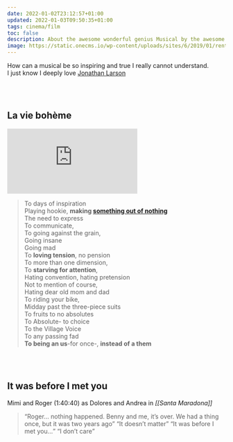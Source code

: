 ```yaml
---
date: 2022-01-02T23:12:57+01:00
updated: 2022-01-03T09:50:35+01:00
tags: cinema/film
toc: false
description: About the awesome wonderful genius Musical by the awesome wonderful genius <a href='/people#jonathan-larson' target='_blank' title='Jonathan Larson among my favorite people — tommi.space'>Jonathan Larson</a>
image: https://static.onecms.io/wp-content/uploads/sites/6/2019/01/rent-6-2000.jpg
---
```

How can a musical be so inspiring and true I really cannot understand.  
I just know I deeply love [Jonathan Larson](/people#jonathan-larson 'Jonathan Larson among my favorite people — tommi.space')

<br>
<br>

## La vie bohème

<div class='embed-container'><iframe src='https://www.youtube-nocookie.com/embed/i5tuzq-uIVc' title='YouTube video player' frameborder='0' allow='accelerometer; autoplay; clipboard-write; encrypted-media; gyroscope; picture-in-picture' allowfullscreen></iframe></div>

> To days of inspiration  
> Playing hookie, **making [something out of nothing](https://www.youtube-nocookie.com/embed/V_YlZ1JdcVk '“Something From Nothing„ — Foo Fighters')**  
> The need to express   
> To communicate,  
> To going against the grain,  
> Going insane  
> Going mad  
> To **loving tension**, no pension  
> To more than one dimension,  
> To **starving for attention**,  
> Hating convention, hating pretension  
> Not to mention of course,  
> Hating dear old mom and dad  
> To riding your bike,  
> Midday past the three-piece suits  
> To fruits to no absolutes   
> To Absolute- to choice  
> To the Village Voice  
> To any passing fad  
> **To being an us**-for once-, **instead of a them**

<br>
<br>

## It was before I met you

Mimi and Roger (1:40:40) as Dolores and Andrea in *[[Santa Maradona]]*

> <q>Roger… nothing happened. Benny and me, it’s over. We had a thing once, but it was two years ago</q>
> <q>It doesn’t matter</q>
> <q>It was before I met you…</q>
> <q>I don’t care</q>

